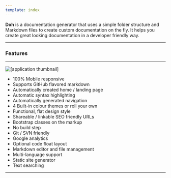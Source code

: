 ```yaml
---
template: index
---
```

<p class="lead">
   <strong>Doh</strong> is a documentation generator that uses a
   simple folder structure and Markdown files to create custom
   documentation on the fly. It helps you create great looking
   documentation in a developer friendly way.
</p>

<hr class="subtle"/>
<h3>Features</h3>
<hr class="subtle"/>

<div class="app-thumbnail pull-right">
   <img alt="[application thumbnail]" src="[% links.images %]app-thumbs.png">
</div>

* 100% Mobile responsive
* Supports GitHub flavored markdown
* Automatically created home / landing page
* Automatic syntax highlighting
* Automatically generated navigation
* 4 Built-in colour themes or roll your own
* Functional, flat design style
* Shareable / linkable SEO friendly URLs
* Bootstrap classes on the markup
* No build step
* Git / SVN friendly
* Google analytics
* Optional code float layout
* Markdown editor and file management
* Multi-language support
* Static site generator
* Text searching

<div class="clear"></div>
<hr class="subtle"/>
